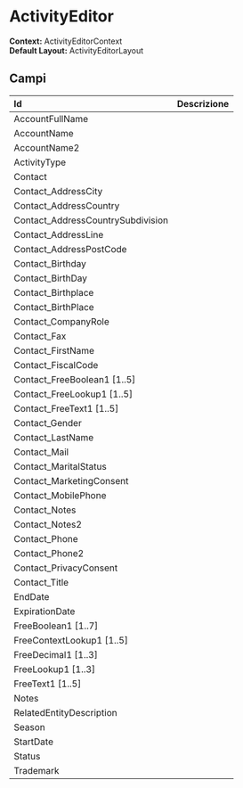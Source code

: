 # ActivityEditor

**Context:** ActivityEditorContext  
**Default Layout:** ActivityEditorLayout

## Campi

| Id | Descrizione |
| :--- | :--- |
| AccountFullName |  |
| AccountName |  |
| AccountName2 |  |
| ActivityType |  |
| Contact |  |
| Contact\_AddressCity |  |
| Contact\_AddressCountry |  |
| Contact\_AddressCountrySubdivision |  |
| Contact\_AddressLine |  |
| Contact\_AddressPostCode |  |
| Contact\_Birthday |  |
| Contact\_BirthDay |  |
| Contact\_Birthplace |  |
| Contact\_BirthPlace |  |
| Contact\_CompanyRole |  |
| Contact\_Fax |  |
| Contact\_FirstName |  |
| Contact\_FiscalCode |  |
| Contact\_FreeBoolean1 \[1..5\] |  |
| Contact\_FreeLookup1 \[1..5\] |  |
| Contact\_FreeText1 \[1..5\] |  |
| Contact\_Gender |  |
| Contact\_LastName |  |
| Contact\_Mail |  |
| Contact\_MaritalStatus |  |
| Contact\_MarketingConsent |  |
| Contact\_MobilePhone |  |
| Contact\_Notes |  |
| Contact\_Notes2 |  |
| Contact\_Phone |  |
| Contact\_Phone2 |  |
| Contact\_PrivacyConsent |  |
| Contact\_Title |  |
| EndDate |  |
| ExpirationDate |  |
| FreeBoolean1 \[1..7\] |  |
| FreeContextLookup1 \[1..5\] |  |
| FreeDecimal1 \[1..3\] |  |
| FreeLookup1 \[1..3\] |  |
| FreeText1 \[1..5\] |  |
| Notes |  |
| RelatedEntityDescription |  |
| Season |  |
| StartDate |  |
| Status |  |
| Trademark |  |

